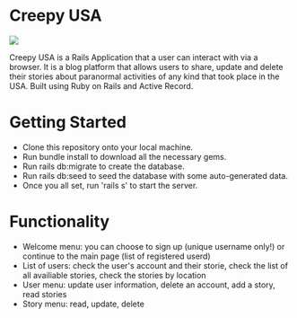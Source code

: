 # Creepy USA

<img src="https://i.imgur.com/9DydJly.jpg">

Creepy USA is a Rails Application that a user can interact with via a browser. It is a blog platform that allows users to share, update and delete their stories about paranormal activities of any kind that took place in the USA. 
Built using Ruby on Rails and Active Record.

# Getting Started
- Clone this repository onto your local machine.
- Run bundle install to download all the necessary gems.
- Run rails db:migrate to create the database.
- Run rails db:seed to seed the database with some auto-generated data.
- Once you all set, run 'rails s' to start the server. 

# Functionality 
- Welcome menu: you can choose to sign up (unique username only!) or continue to the main page (list of registered userd)
- List of users: check the user's account and their storie, check the list of all availiable stories, check the stories by location
- User menu: update user information, delete an account, add a story, read stories
- Story menu: read, update, delete 

